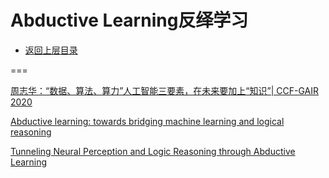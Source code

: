 # Abductive Learning反绎学习

* [返回上层目录](../README.md)



===

[周志华：“数据、算法、算力”人工智能三要素，在未来要加上“知识”| CCF-GAIR 2020](https://mp.weixin.qq.com/s/RapUJiM5HXqeXb9KTdSCIg)

[Abductive learning: towards bridging machine learning and logical reasoning](http://scis.scichina.com/en/2019/076101.pdf)

[Tunneling Neural Perception and Logic Reasoning through Abductive Learning](https://arxiv.org/pdf/1802.01173.pdf)


